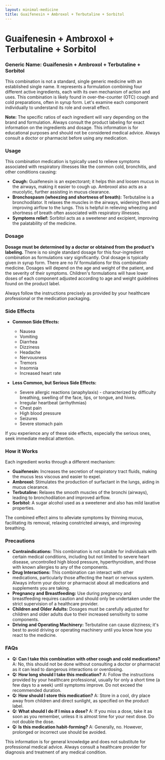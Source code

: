 ```yaml
---
layout: minimal-medicine
title: Guaifenesin + Ambroxol + Terbutaline + Sorbitol
---
```


# Guaifenesin + Ambroxol + Terbutaline + Sorbitol
### Generic Name: Guaifenesin + Ambroxol + Terbutaline + Sorbitol


This combination is not a standard, single generic medicine with an established single name.  It represents a formulation combining four different active ingredients, each with its own mechanism of action and uses.  This combination is likely found in over-the-counter (OTC) cough and cold preparations, often in syrup form. Let's examine each component individually to understand its role and overall effect.

**Note:** The specific ratios of each ingredient will vary depending on the brand and formulation. Always consult the product labeling for exact information on the ingredients and dosage.  This information is for educational purposes and should not be considered medical advice.  Always consult a doctor or pharmacist before using any medication.


### Usage

This combination medication is typically used to relieve symptoms associated with respiratory illnesses like the common cold, bronchitis, and other conditions causing:

* **Cough:** Guaifenesin is an expectorant; it helps thin and loosen mucus in the airways, making it easier to cough up.  Ambroxol also acts as a mucolytic, further assisting in mucus clearance.
* **Bronchospasm (wheezing and shortness of breath):** Terbutaline is a bronchodilator. It relaxes the muscles in the airways, widening them and improving airflow to the lungs.  This is helpful in relieving wheezing and shortness of breath often associated with respiratory illnesses.
* **Symptoms relief:** Sorbitol acts as a sweetener and excipient, improving the palatability of the medicine.


### Dosage

**Dosage must be determined by a doctor or obtained from the product's labeling.** There is no single standard dosage for this four-ingredient combination as formulations vary significantly.  Oral dosage is typically given in syrup form.  There are no IV formulations for this combination medicine.  Dosages will depend on the age and weight of the patient, and the severity of their symptoms.  Children's formulations will have lower doses of each component adjusted according to age and weight guidelines found on the product label.

Always follow the instructions precisely as provided by your healthcare professional or the medication packaging.


### Side Effects

* **Common Side Effects:**
    * Nausea
    * Vomiting
    * Diarrhea
    * Dizziness
    * Headache
    * Nervousness
    * Tremors
    * Insomnia
    * Increased heart rate

* **Less Common, but Serious Side Effects:**
    * Severe allergic reactions (anaphylaxis) - characterized by difficulty breathing, swelling of the face, lips, or tongue, and hives.
    * Irregular heartbeat (arrhythmias)
    * Chest pain
    * High blood pressure
    * Seizures
    * Severe stomach pain

If you experience any of these side effects, especially the serious ones, seek immediate medical attention.


### How it Works

Each ingredient works through a different mechanism:

* **Guaifenesin:** Increases the secretion of respiratory tract fluids, making the mucus less viscous and easier to expel.
* **Ambroxol:**  Stimulates the production of surfactant in the lungs, aiding in mucus clearance.
* **Terbutaline:**  Relaxes the smooth muscles of the bronchi (airways), leading to bronchodilation and improved airflow.
* **Sorbitol:**  A sugar alcohol used as a sweetener and also has mild laxative properties.

The combined effect aims to alleviate symptoms by thinning mucus, facilitating its removal, relaxing constricted airways, and improving breathing.


### Precautions

* **Contraindications:**  This combination is not suitable for individuals with certain medical conditions, including but not limited to severe heart disease, uncontrolled high blood pressure, hyperthyroidism, and those with known allergies to any of the components.
* **Drug Interactions:** This combination can interact with other medications, particularly those affecting the heart or nervous system. Always inform your doctor or pharmacist about all medications and supplements you are taking.
* **Pregnancy and Breastfeeding:** Use during pregnancy and breastfeeding requires caution and should only be undertaken under the strict supervision of a healthcare provider.
* **Children and Older Adults:** Dosages must be carefully adjusted for children and older adults due to their increased sensitivity to some components.
* **Driving and Operating Machinery:**  Terbutaline can cause dizziness; it's best to avoid driving or operating machinery until you know how you react to the medicine.


### FAQs

* **Q: Can I take this combination with other cough and cold medications?** A: No, this should not be done without consulting a doctor or pharmacist as it can lead to dangerous interactions or overdosing.
* **Q: How long should I take this medication?** A: Follow the instructions provided by your healthcare professional, usually for only a short time (a few days to a week) until symptoms improve.  Do not exceed the recommended duration.
* **Q: How should I store this medication?** A: Store in a cool, dry place away from children and direct sunlight, as specified on the product label.
* **Q: What should I do if I miss a dose?** A: If you miss a dose, take it as soon as you remember, unless it is almost time for your next dose.  Do not double the dose.
* **Q: Is this medication habit-forming?** A:  Generally, no.  However, prolonged or incorrect use should be avoided.


This information is for general knowledge and does not substitute for professional medical advice. Always consult a healthcare provider for diagnosis and treatment of any medical condition.
